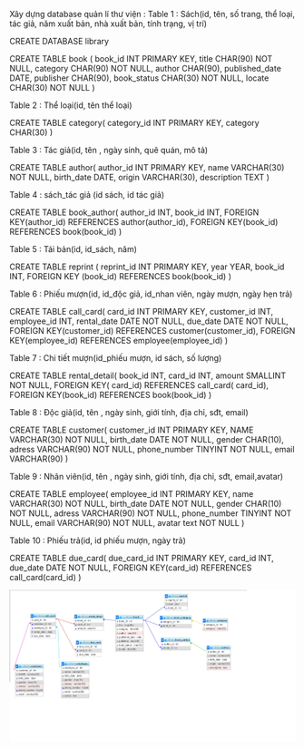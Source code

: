 Xây dựng database quản lí thư viện :
Table 1 : Sách(id, tên, số trang, thể loại, tác giả, năm xuất bản, nhà xuất bản, tính trạng, vị trí)

CREATE DATABASE library

CREATE TABLE book (
    book_id INT PRIMARY KEY,
    title CHAR(90) NOT NULL,
    category CHAR(90) NOT NULL,
    author CHAR(90),
    published_date DATE,
    publisher CHAR(90),
    book_status CHAR(30) NOT NULL,
    locate CHAR(30) NOT NULL
    )

Table 2 : Thể loại(id, tên thể loại)

CREATE TABLE category(
    category_id INT PRIMARY KEY,
    category CHAR(30)
)


Table 3 : Tác giả(id, tên , ngày sinh, quê quán, mô tả)

CREATE TABLE author(
    author_id INT PRIMARY KEY,
    name VARCHAR(30) NOT NULL,
    birth_date DATE,
    origin VARCHAR(30),
    description TEXT
)

Table 4 : sách_tác giả (id sách, id tác giả)

CREATE TABLE book_author(
    author_id INT,
    book_id INT,
    FOREIGN KEY(author_id) REFERENCES author(author_id),
    FOREIGN KEY(book_id) REFERENCES book(book_id)
)

Table 5 : Tái bản(id, id_sách, năm)

CREATE TABLE reprint (
    reprint_id INT PRIMARY KEY,
    year YEAR,
	book_id INT,
    FOREIGN KEY (book_id) REFERENCES book(book_id)
)

Table 6 : Phiếu mượn(id, id_độc giả, id_nhan viên, ngày mượn, ngày hẹn trả)

CREATE TABLE call_card(
    card_id INT PRIMARY KEY,
    customer_id INT,
    employee_id INT,
    rental_date DATE NOT NULL,
    due_date DATE NOT NULL,
    FOREIGN KEY(customer_id) REFERENCES customer(customer_id),
    FOREIGN KEY(employee_id) REFERENCES employee(employee_id)
)

Table 7 : Chi tiết mượn(id_phiếu mượn, id sách, số lượng)

CREATE TABLE rental_detail(
    book_id INT,
    card_id INT,
    amount SMALLINT NOT NULL,
    FOREIGN KEY( card_id) REFERENCES call_card( card_id),
    FOREIGN KEY(book_id) REFERENCES book(book_id)
)

Table 8 : Độc giả(id, tên , ngày sinh, giới tính, địa chỉ, sđt, email)

CREATE TABLE customer(
    customer_id INT PRIMARY KEY,
    NAME VARCHAR(30) NOT NULL,
    birth_date DATE NOT NULL,
    gender CHAR(10),
    adress VARCHAR(90) NOT NULL,
    phone_number TINYINT NOT NULL,
    email VARCHAR(90)
)

Table 9 : Nhân viên(id, tên , ngày sinh, giới tính, địa chỉ, sđt, email,avatar)

CREATE TABLE employee(
    employee_id INT PRIMARY KEY,
    name VARCHAR(30) NOT NULL,
    birth_date DATE NOT NULL,
    gender CHAR(10) NOT NULL,
    adress VARCHAR(90) NOT NULL,
    phone_number TINYINT NOT NULL,
    email VARCHAR(90) NOT NULL,
    avatar text NOT NULL
)

Table 10 : Phiếu trả(id, id phiếu mượn, ngày trả)

CREATE TABLE due_card(
    due_card_id INT PRIMARY KEY,
    card_id INT,
    due_date DATE NOT NULL,
    FOREIGN KEY(card_id) REFERENCES call_card(card_id)
)

![anh](anh.png)